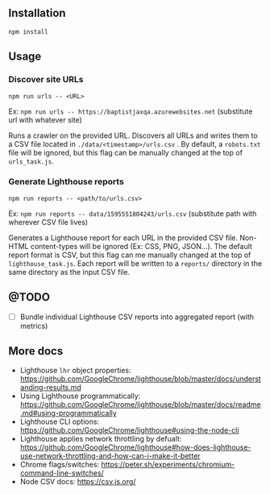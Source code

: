## Installation

`npm install`

## Usage

### Discover site URLs

`npm run urls -- <URL>`

Ex: `npm run urls -- https://baptistjaxqa.azurewebsites.net` (substitute url with whatever site)

Runs a crawler on the provided URL. Discovers all URLs and writes them to a CSV file located in `./data/<timestamp>/urls.csv` .
By default, a `robots.txt` file will be ignored, but this flag can be manually changed at the top of `urls_task.js`.

### Generate Lighthouse reports 

`npm run reports -- <path/to/urls.csv>`

Ex: `npm run reports -- data/1595551804243/urls.csv`  (substitute path with wherever CSV file lives)

Generates a Lighthouse report for each URL in the provided CSV file. Non-HTML content-types will be ignored (Ex: CSS, PNG, JSON...).
The default report format is CSV, but this flag can me manually changed at the top of `lighthouse_task.js`. Each report will be written
to a `reports/` directory in the same directory as the input CSV file.

## @TODO

- [ ] Bundle individual Lighthouse CSV reports into aggregated report (with metrics)

## More docs

* Lighthouse `lhr` object properties: https://github.com/GoogleChrome/lighthouse/blob/master/docs/understanding-results.md
* Using Lighthouse programmatically: https://github.com/GoogleChrome/lighthouse/blob/master/docs/readme.md#using-programmatically
* Lighthouse CLI options: https://github.com/GoogleChrome/lighthouse#using-the-node-cli
* Lighthouse applies network throttling by defualt: https://github.com/GoogleChrome/lighthouse#how-does-lighthouse-use-network-throttling-and-how-can-i-make-it-better
* Chrome flags/switches: https://peter.sh/experiments/chromium-command-line-switches/
* Node CSV docs: https://csv.js.org/